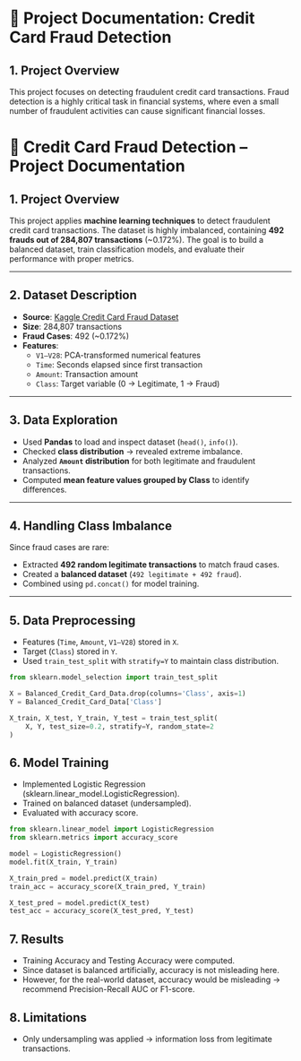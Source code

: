 # 📄 Project Documentation: Credit Card Fraud Detection  

## 1. Project Overview  
This project focuses on detecting fraudulent credit card transactions. Fraud detection is a highly critical task in financial systems, where even a small number of fraudulent activities can cause significant financial losses.  

# 📄 Credit Card Fraud Detection – Project Documentation  

## 1. Project Overview  
This project applies **machine learning techniques** to detect fraudulent credit card transactions. The dataset is highly imbalanced, containing **492 frauds out of 284,807 transactions** (~0.172%). The goal is to build a balanced dataset, train classification models, and evaluate their performance with proper metrics.  

---

## 2. Dataset Description  
- **Source**: [Kaggle Credit Card Fraud Dataset](https://www.kaggle.com/mlg-ulb/creditcardfraud)  
- **Size**: 284,807 transactions  
- **Fraud Cases**: 492 (~0.172%)  
- **Features**:  
  - `V1–V28`: PCA-transformed numerical features  
  - `Time`: Seconds elapsed since first transaction  
  - `Amount`: Transaction amount  
  - `Class`: Target variable (0 → Legitimate, 1 → Fraud)  

---

## 3. Data Exploration  
- Used **Pandas** to load and inspect dataset (`head()`, `info()`).  
- Checked **class distribution** → revealed extreme imbalance.  
- Analyzed **`Amount` distribution** for both legitimate and fraudulent transactions.  
- Computed **mean feature values grouped by Class** to identify differences.  

---

## 4. Handling Class Imbalance  
Since fraud cases are rare:  
- Extracted **492 random legitimate transactions** to match fraud cases.  
- Created a **balanced dataset** (`492 legitimate + 492 fraud`).  
- Combined using `pd.concat()` for model training.  

---

## 5. Data Preprocessing  
- Features (`Time`, `Amount`, `V1–V28`) stored in `X`.  
- Target (`Class`) stored in `Y`.  
- Used `train_test_split` with `stratify=Y` to maintain class distribution.  

```python
from sklearn.model_selection import train_test_split

X = Balanced_Credit_Card_Data.drop(columns='Class', axis=1)
Y = Balanced_Credit_Card_Data['Class']

X_train, X_test, Y_train, Y_test = train_test_split(
    X, Y, test_size=0.2, stratify=Y, random_state=2
)
```

## 6. Model Training
-	Implemented Logistic Regression (sklearn.linear_model.LogisticRegression).
-	Trained on balanced dataset (undersampled).
-	Evaluated with accuracy score.

```python
from sklearn.linear_model import LogisticRegression
from sklearn.metrics import accuracy_score

model = LogisticRegression()
model.fit(X_train, Y_train)

X_train_pred = model.predict(X_train)
train_acc = accuracy_score(X_train_pred, Y_train)

X_test_pred = model.predict(X_test)
test_acc = accuracy_score(X_test_pred, Y_test)
```

## 7. Results
- Training Accuracy and Testing Accuracy were computed.
-	Since dataset is balanced artificially, accuracy is not misleading here.
-	However, for the real-world dataset, accuracy would be misleading → recommend Precision-Recall AUC or F1-score.

## 8. Limitations
- Only undersampling was applied → information loss from legitimate transactions.






  
	
